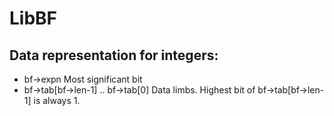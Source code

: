 # LibBF

## Data representation for integers:

  - bf->expn
    Most significant bit
  - bf->tab[bf->len-1] .. bf->tab[0]
    Data limbs.  Highest bit of bf->tab[bf->len-1] is always 1.
